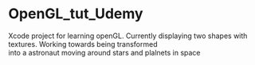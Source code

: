 # OpenGL_tut_Udemy

Xcode project for learning openGL. Currently displaying two shapes with textures. Working towards being transformed <br/>
into a astronaut moving around stars and plalnets in space
